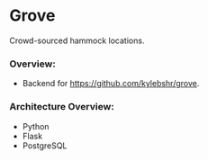 # Grove

Crowd-sourced hammock locations.

### Overview:
- Backend for https://github.com/kylebshr/grove.

### Architecture Overview:
- Python
- Flask
- PostgreSQL

